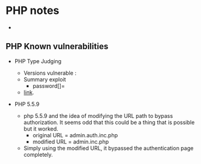 # PHP notes

* 
## PHP Known vulnerabilities

* PHP Type Judging
  * Versions vulnerable : 
  * Summary exploit
    * password\[\]=
  * [link](https://www.owasp.org/images/6/6b/PHPMagicTricks-TypeJuggling.pdf).



* PHP 5.5.9
  * php 5.5.9 and the idea of modifying the URL path to bypass authorization. It seems odd that this could be a thing that is possible but it worked.
    * original URL = admin.auth.inc.php
    * modified URL = admin.inc.php
  * Simply using the modified URL, it bypassed the authentication page completely.

